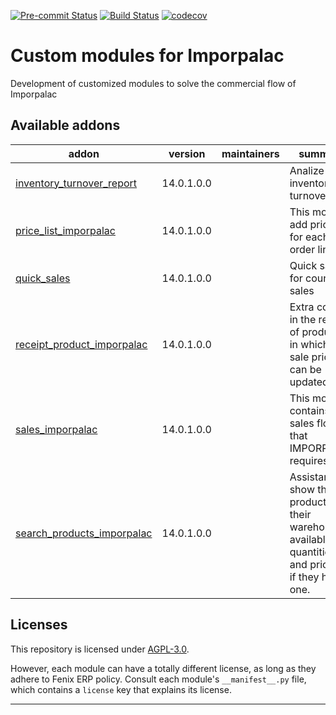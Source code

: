 
<!-- /!\ Non OCA Context : Set here the badge of your runbot / runboat instance. -->
[![Pre-commit Status](https://github.com/Fenix-ERP/custom-imporpalac/actions/workflows/pre-commit.yml/badge.svg?branch=14.0)](https://github.com/Fenix-ERP/custom-imporpalac/actions/workflows/pre-commit.yml?query=branch%3A14.0)
[![Build Status](https://github.com/Fenix-ERP/custom-imporpalac/actions/workflows/test.yml/badge.svg?branch=14.0)](https://github.com/Fenix-ERP/custom-imporpalac/actions/workflows/test.yml?query=branch%3A14.0)
[![codecov](https://codecov.io/gh/Fenix-ERP/custom-imporpalac/branch/14.0/graph/badge.svg)](https://codecov.io/gh/Fenix-ERP/custom-imporpalac)
<!-- /!\ Non OCA Context : Set here the badge of your translation instance. -->

<!-- /!\ do not modify above this line -->

# Custom modules for Imporpalac

Development of customized modules to solve the commercial flow of Imporpalac

<!-- /!\ do not modify below this line -->

<!-- prettier-ignore-start -->

[//]: # (addons)

Available addons
----------------
addon | version | maintainers | summary
--- | --- | --- | ---
[inventory_turnover_report](inventory_turnover_report/) | 14.0.1.0.0 |  | Analize inventory turnover
[price_list_imporpalac](price_list_imporpalac/) | 14.0.1.0.0 |  | This module add price list for each order line
[quick_sales](quick_sales/) | 14.0.1.0.0 |  | Quick sales for counter sales
[receipt_product_imporpalac](receipt_product_imporpalac/) | 14.0.1.0.0 |  | Extra column in the receipt of products in which the sale price can be updated
[sales_imporpalac](sales_imporpalac/) | 14.0.1.0.0 |  | This module contains the sales flow that IMPORPALAC requires
[search_products_imporpalac](search_products_imporpalac/) | 14.0.1.0.0 |  | Assistant to show the products, their warehouses, available quantities and price list if they have one.

[//]: # (end addons)

<!-- prettier-ignore-end -->

## Licenses

This repository is licensed under [AGPL-3.0](LICENSE).

However, each module can have a totally different license, as long as they adhere to Fenix ERP
policy. Consult each module's `__manifest__.py` file, which contains a `license` key
that explains its license.

----
